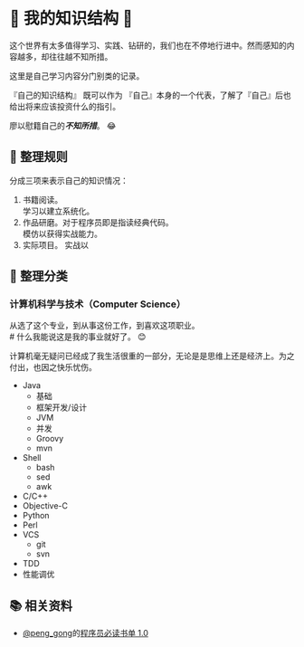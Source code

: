 :thought_balloon: 我的知识结构 :thought_balloon:
=======================

这个世界有太多值得学习、实践、钻研的，我们也在不停地行进中。然而感知的内容越多，却往往越不知所措。

这里是自己学习内容分门别类的记录。

『自己的知识结构』 既可以作为 『自己』本身的一个代表，了解了『自己』后也给出将来应该投资什么的指引。

廖以慰籍自己的***不知所措***。 :joy:

:straight_ruler: 整理规则
------------------

分成三项来表示自己的知识情况：

1. 书籍阅读。  
    学习以建立系统化。
1. 作品研磨。对于程序员即是指读经典代码。  
    模仿以获得实战能力。
1. 实际项目。
    实战以

:pushpin: 整理分类
-------------------

### 计算机科学与技术（Computer Science）

从选了这个专业，到从事这份工作，到喜欢这项职业。  
\# 什么我能说这是我的事业就好了。 :blush:

计算机毫无疑问已经成了我生活很重的一部分，无论是是思维上还是经济上。为之付出，也因之快乐忧伤。

- Java
    - 基础
    - 框架开发/设计
    - JVM
    - 并发
    - Groovy
    - mvn
- Shell
    - bash
    - sed
    - awk
- C/C++
- Objective-C
- Python
- Perl
- VCS
    - git
    - svn
- TDD
- 性能调优


:books: 相关资料
--------------------------

- [@peng_gong](http://www.weibo.com/pegong/)的[程序员必读书单 1.0](http://lucida.me/blog/developer-reading-list/)
